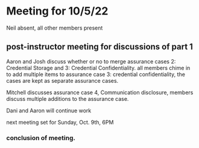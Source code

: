 # Meeting for 10/5/22
Neil absent, all other members present 
## post-instructor meeting for discussions of part 1

Aaron and Josh discuss whether or no to merge assurance cases 2: Credential Storage and 3: Credential Confidentiality. all members chime in to add multiple items to assurance case 3: credential confidentiality, the cases are kept as separate assurance cases.

Mitchell discusses assurance case 4, Communication disclosure, members discuss multiple additions to the assurance case.

Dani and Aaron will continue work

next meeting set for Sunday, Oct. 9th, 6PM
### conclusion of meeting. 